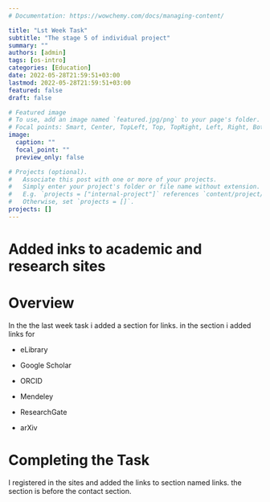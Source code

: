 ```yaml
---
# Documentation: https://wowchemy.com/docs/managing-content/

title: "Lst Week Task"
subtitle: "The stage 5 of individual project"
summary: ""
authors: [admin]
tags: [os-intro]
categories: [Education]
date: 2022-05-28T21:59:51+03:00
lastmod: 2022-05-28T21:59:51+03:00
featured: false
draft: false

# Featured image
# To use, add an image named `featured.jpg/png` to your page's folder.
# Focal points: Smart, Center, TopLeft, Top, TopRight, Left, Right, BottomLeft, Bottom, BottomRight.
image:
  caption: ""
  focal_point: ""
  preview_only: false

# Projects (optional).
#   Associate this post with one or more of your projects.
#   Simply enter your project's folder or file name without extension.
#   E.g. `projects = ["internal-project"]` references `content/project/deep-learning/index.md`.
#   Otherwise, set `projects = []`.
projects: []
---
```


# Added inks to academic and research sites

# Overview
In the the last week task i added a section for links. in the section i added links for 

- eLibrary

- Google Scholar

- ORCID

- Mendeley

- ResearchGate

- arXiv


# Completing the Task

I registered in the sites and added the links to section named links. the section is before the contact section. 
